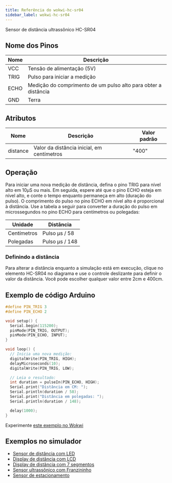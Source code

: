 ```yaml
---
title: Referência do wokwi-hc-sr04
sidebar_label: wokwi-hc-sr04
---
```


Sensor de distância ultrassônico HC-SR04

<wokwi-hc-sr04 />

## Nome dos Pinos

| Nome | Descrição                                                      |
| ---- | -------------------------------------------------------------- |
| VCC  | Tensão de alimentação (5V)                                     |
| TRIG | Pulso para iniciar a medição                                   |
| ECHO | Medição do comprimento de um pulso alto para obter a distância |
| GND  | Terra                                                          |

## Atributos

| Nome     | Descrição                                  | Valor padrão |
| -------- | ------------------------------------------ | ------------ |
| distance | Valor da distância inicial, em centímetros | "400"        |

## Operação

Para iniciar uma nova medição de distância, defina o pino TRIG para nível alto em 10µS ou mais. Em seguida, espere até que o pino ECHO esteja em nível alto,
e conte o tempo enquanto permaneça em alto (duração do pulso). O comprimento do pulso no pino ECHO em nível alto é proporcional à distância. Use
a tabela a seguir para converter a duração do pulso em microssegundos no pino ECHO para centímetros ou polegadas:

| Unidade     | Distância      |
| ----------- | -------------- |
| Centímetros | Pulso μs / 58  |
| Polegadas   | Pulso μs / 148 |

### Definindo a distância

Para alterar a distância enquanto a simulação está em execução, clique no elemento HC-SR04 no diagrama e use o controle deslizante
para definir o valor da distância. Você pode escolher qualquer valor entre 2cm e 400cm.

## Exemplo de código Arduino

```cpp
#define PIN_TRIG 3
#define PIN_ECHO 2

void setup() {
  Serial.begin(115200);
  pinMode(PIN_TRIG, OUTPUT);
  pinMode(PIN_ECHO, INPUT);
}

void loop() {
  // Inicia uma nova medição:
  digitalWrite(PIN_TRIG, HIGH);
  delayMicroseconds(10);
  digitalWrite(PIN_TRIG, LOW);

  // Leia o resultado:
  int duration = pulseIn(PIN_ECHO, HIGH);
  Serial.print("Distância em CM: ");
  Serial.println(duration / 58);
  Serial.print("Distância em polegadas: ");
  Serial.println(duration / 148);

  delay(1000);
}
```

Experimente [este exemplo no Wokwi](https://wokwi.com/projects/304444938977804866)

## Exemplos no simulador

- [Sensor de distância com LED](https://wokwi.com/projects/290056311044833800)
- [Display de distância com LCD](https://wokwi.com/projects/290043622233997832)
- [Display de distância com 7 segmentos](https://wokwi.com/projects/295030553275532810)
- [Sensor ultrassônico com Franzininho](https://wokwi.com/projects/302020345098928648)
- [Sensor de estacionamento](https://wokwi.com/projects/290964046833779209)
